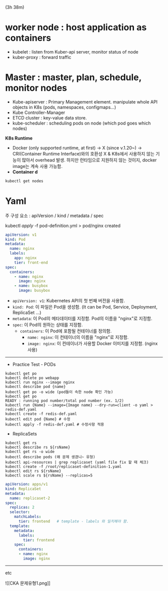 (3h 38m)
# worker node : host application as containers
- kubelet : listen from Kuber-api server, monitor status of node
- kuber-proxy : forward traffic

# Master : master, plan, schedule, monitor nodes
- Kube-apiserver : Primary Management element. manipulate whole API objects in K8s (pods, namespaces, configmaps...)
- Kube Controller-Manager
- ETCD cluster : key-value data store.
- kube-scheduler : scheduling pods on node (which pod goes which nodes)

**K8s Runtime**
- Docker (only supported runtime, at first) &rarr;  X (since v.1.20~)
	&rarr; CRI(Container Runtime Interface)와의 호환성 X & K8s에서 사용하지 않는 기능이 많아서 overhead 발생. 
	하지만 런타임으로 지원하지 않는 것이지, docker image는 계속 사용 가능함.
- **Container d**

```bash
kubectl get nodes
```

# Yaml
주 구성 요소 : apiVersion / kind / metadata / spec

kubectl *apply* -f pod-definition.yml > 
pod/nginx created

```yaml
apiVersion: v1
kind: Pod
metadata:
  name: nginx
  labels:
    app: nginx
    tier: front-end
spec:
  containers:
    - name: nginx
      image: nginx
    - name: busybox
      image: busybox
```

- `apiVersion: v1`: Kubernetes API의 첫 번째 버전을 사용함.
- `kind: Pod`: 이 파일은 Pod을 생성함. (It can be Pod, Service, Deployment, ReplicaSet ...)
- `metadata`: 이 Pod의 메타데이터를 지정함. Pod의 이름을 "nginx"로 지정함.
- `spec`: 이 Pod의 원하는 상태를 지정함. 
    - `containers`: 이 Pod에 포함될 컨테이너를 정의함.
        - `name: nginx`: 이 컨테이너의 이름을 "nginx"로 지정함.
        - `image: nginx`: 이 컨테이너가 사용할 Docker 이미지를 지정함. (nginx 사용)

---
- Practice Test - PODs
```
kubectl get po
kubectl delete po webapp
kubectl run nginx --image nginx
kubectl describe pod {name}
kubectl get po -o wide (pod들이 속한 node 확인 가능)
kubectl get po
READY : running pod number/total pod number (ex. 1/2)
kubectl run {Name} --image={Image name} --dry-run=client -o yaml > redis-def.yaml
kubectl create -f redis-def.yaml
kubectl edit pod {Name} # 수정
kubectl apply -f redis-def.yaml # 수정사항 적용
```

- ReplicaSets
```
kubectl get rs
kubectl describe rs ${rsName}
kubectl get rs -o wide
kubectl describe pods (왜 문제 생겼니~ 유형)
kubectl api-resources | grep replicaset (yaml file fix 할 때 체크)
kubectl create -f /root/replicaset-definition-1.yaml 
kubectl edit rs ${rsName}
kubectl scale rs ${rsName} --replicas=5
```
```yaml
apiVersion: apps/v1
kind: ReplicaSet
metadata:
  name: replicaset-2
spec:
  replicas: 2
  selector:
    matchLabels:
      tier: frontend   # template - labels 와 일치해야 함.
  template:
    metadata:
      labels:
        tier: frontend
    spec:
      containers:
      - name: nginx
        image: nginx
```

---
etc

![[CKA 문제유형1.png]]